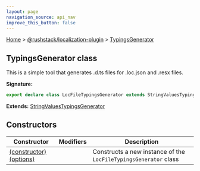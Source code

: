 ```yaml
---
layout: page
navigation_source: api_nav
improve_this_button: false
---
```



[Home](./index.md) &gt; [@rushstack/localization-plugin](./localization-plugin.md) &gt; [TypingsGenerator](./localization-plugin.typingsgenerator.md)

## TypingsGenerator class

This is a simple tool that generates .d.ts files for .loc.json and .resx files.

<b>Signature:</b>

```typescript
export declare class LocFileTypingsGenerator extends StringValuesTypingsGenerator
```
<b>Extends:</b> [StringValuesTypingsGenerator](./typings-generator.stringvaluestypingsgenerator.md)

## Constructors

|  Constructor | Modifiers | Description |
|  --- | --- | --- |
|  [(constructor)(options)](./localization-plugin.typingsgenerator._constructor_.md) |  | Constructs a new instance of the <code>LocFileTypingsGenerator</code> class |
